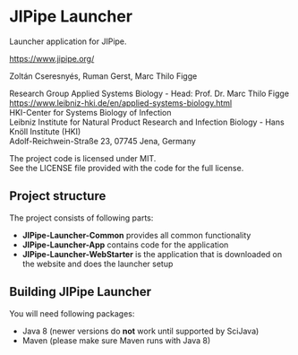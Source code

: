 # JIPipe Launcher

Launcher application for JIPipe.

https://www.jipipe.org/

Zoltán Cseresnyés, Ruman Gerst, Marc Thilo Figge

Research Group Applied Systems Biology - Head: Prof. Dr. Marc Thilo Figge\
https://www.leibniz-hki.de/en/applied-systems-biology.html \
HKI-Center for Systems Biology of Infection\
Leibniz Institute for Natural Product Research and Infection Biology - Hans Knöll Institute (HKI)\
Adolf-Reichwein-Straße 23, 07745 Jena, Germany

The project code is licensed under MIT.\
See the LICENSE file provided with the code for the full license.

## Project structure

The project consists of following parts:

* **JIPipe-Launcher-Common** provides all common functionality
* **JIPipe-Launcher-App** contains code for the application
* **JIPipe-Launcher-WebStarter** is the application that is downloaded on the website and does the launcher setup

## Building JIPipe Launcher

You will need following packages:

* Java 8 (newer versions do **not** work until supported by SciJava)
* Maven (please make sure Maven runs with Java 8)
